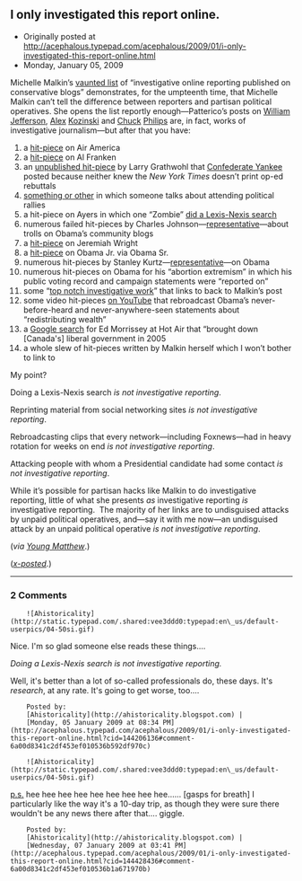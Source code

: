 ## I only investigated this report online.

 * Originally posted at http://acephalous.typepad.com/acephalous/2009/01/i-only-investigated-this-report-online.html
 * Monday, January 05, 2009



			

			

Michelle Malkin’s [vaunted list](http://michellemalkin.com/2009/01/04/who-says-conservative-bloggers-dont-do-reporting/)
of “investigative online reporting published on conservative blogs”
demonstrates, for the umpteenth time, that Michelle Malkin can’t tell
the difference between reporters and partisan political operatives. She
opens the list reportly enough—Patterico’s posts on [William Jefferson](http://patterico.com/2008/05/28/revealed-exclusive-new-details-regarding-different-allegations-of-bribery-of-us-rep-william-jefferson/), [Alex](http://patterico.com/2008/06/11/kozinskis-porn-stash-revealed/) [Kozinski](http://patterico.com/2008/06/11/the-la-timess-tipster-on-kozinskis-porn-cyrus-sanai/) and [Chuck](http://patterico.com/2008/11/23/chuck-philipss-letters-to-a-witness-merely-suggestive-or-witness-tampering/) [Philips](http://patterico.com/2008/03/27/a-tale-of-two-recanters-and-their-friend-la-times-%!e(MISSING)2%9cinvestigative%!e(MISSING)2%9d-reporter-chuck-philips-part-one-by-guest-blogger-wls/) are, in fact, works of investigative journalism—but after that you have:

1.  a [hit-piece](http://michellemalkin.com/2005/09/27/where-in-the-world-63/) on Air America
2.  a [hit-piece](http://www.minnesotademocratsexposed.com/index.php) on Al Franken
3.  an [unpublished hit-piece](http://pajamasmedia.com/blog/the-op-ed-the-new-york-times-wouldnt-run/) by Larry Grathwohl that [Confederate Yankee](http://confederateyankee.mu.nu/) posted because neither knew the _New York Times_ doesn’t print op-ed rebuttals
4.  [something or other](http://rsmccain.blogspot.com/2009/01/yglesias-right-and-wrong.html) in which someone talks about attending political rallies
5.  a hit-piece on Ayers in which one “Zombie” [did a Lexis-Nexis search](http://www.zombietime.com/zomblog/?p=64)
6.  numerous failed hit-pieces by Charles Johnson—[representative](http://littlegreenfootballs.com/article/30241\_At\_the\_Official\_Obama\_Site-\_How\_the\_Jewish\_Lobby\_Works)—about trolls on Obama’s community blogs
7.  a [hit-piece](http://www.bizzyblog.com/2008/03/17/tuccs-church-bulletins-from-july-2007-probably-make-whether-obama-was-present-on-july-22-irrelevant/) on Jeremiah Wright
8.  a [hit-piece](http://gregransom.com/prestopundit/2008/04/gregs-guide-to-barack-obamas-d.html) on Obama Jr. via Obama Sr.
9.  numerous hit-pieces by Stanley Kurtz—[representative](http://article.nationalreview.com/?q=MTgwZTVmN2QyNzk2MmUxMzA5OTg0ODZlM2Y2OGI0NDM=)—on Obama
10.  numerous hit-pieces on Obama for his “abortion extremism” in which
his public voting record and campaign statements were “reported on”
11.  some “[top notch investigative work](http://michellemalkin.com/?s=palestra)” that links to back to Malkin’s post
12.  some video hit-pieces [on YouTube](http://www.youtube.com/watch?v=iivL4c\_3pck&feature=channel) that rebroadcast Obama’s never-before-heard and never-anywhere-seen statements about “redistributing wealth”
13.  a [Google search](http://www.google.com/search?q=ed+morrissey+adscam&ie=utf-8&oe=utf-8&aq=t&rls=org.mozilla:en-US:official&client=firefox-a) for Ed Morrissey at Hot Air that “brought down [Canada's] liberal government in 2005
14.  a whole slew of hit-pieces written by Malkin herself which I won’t bother to link to

My point?

Doing a Lexis-Nexis search _is not investigative reporting_.

Reprinting material from social networking sites _is not investigative reporting_.

Rebroadcasting clips that every network—including Foxnews—had in heavy rotation for weeks on end _is not investigative reporting_.

Attacking people with whom a Presidential candidate had some contact _is not investigative reporting_.

While it’s possible for partisan hacks like Malkin to do investigative reporting, little of what she presents _as_ investigative reporting _is_
investigative reporting.  The majority of her links are to undisguised
attacks by unpaid political operatives, and—say it with me now—an
undisguised attack by an unpaid political operative _is not investigative reporting_.

(_via [Young Matthew](http://yglesias.thinkprogress.org/archives/2009/01/right\_wing\_medias\_human\_capital\_problem.php)_.)

(_[x-posted](http://edgeofthewest.wordpress.com/2009/01/05/i-only-investigated-this-report-online/)_.)

		

		

* * *

### 2 Comments 

		

                
[]()

	

		![Ahistoricality](http://static.typepad.com/.shared:vee3ddd0:typepad:en\_us/default-userpics/04-50si.gif)
	

	

		

Nice. I'm so glad someone else reads these things....

_Doing a Lexis-Nexis search is not investigative reporting._

Well, it's better than a lot of so-called professionals do, these days. It's _research_, at any rate. It's going to get worse, too....

	

		Posted by:
		[Ahistoricality](http://ahistoricality.blogspot.com) |
		[Monday, 05 January 2009 at 08:34 PM](http://acephalous.typepad.com/acephalous/2009/01/i-only-investigated-this-report-online.html?cid=144206136#comment-6a00d8341c2df453ef010536b592df970c)

[]()

	

		![Ahistoricality](http://static.typepad.com/.shared:vee3ddd0:typepad:en\_us/default-userpics/04-50si.gif)
	

	

		

[p.s.](http://www.talkingpointsmemo.com/news/2009/01/joe\_the\_plumber\_to\_become\_war\_correspondent.php) hee hee hee hee hee hee hee hee hee...... [gasps for breath] I particularly like the way it's a 10-day trip, as though they were sure there wouldn't be any news there after that.... giggle.

	

		Posted by:
		[Ahistoricality](http://ahistoricality.blogspot.com) |
		[Wednesday, 07 January 2009 at 03:41 PM](http://acephalous.typepad.com/acephalous/2009/01/i-only-investigated-this-report-online.html?cid=144428436#comment-6a00d8341c2df453ef010536b1a671970b)

		

        